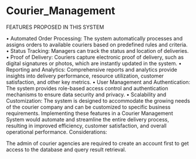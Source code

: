 # Courier_Management
FEATURES PROPOSED IN THIS SYSTEM

•	Automated Order Processing: 
The system automatically processes and assigns orders to available couriers based on predefined rules and criteria.
•	Status Tracking: 
Managers can track the status and location of deliveries.
•	Proof of Delivery: 
Couriers capture electronic proof of delivery, such as digital signatures or photos, which are instantly updated in the system.
•	Reporting and Analytics: 
Comprehensive reports and analytics provide insights into delivery performance, resource utilization, customer satisfaction, and other key metrics.
•	User Management and Authentication: 
The system provides role-based access control and authentication mechanisms to ensure data security and privacy.
•	Scalability and Customization: 
The system is designed to accommodate the growing needs of the courier company and can be customized to specific business requirements.
Implementing these features in a Courier Management System would automate and streamline the entire delivery process, resulting in improved efficiency, customer satisfaction, and overall operational performance.
Considerations:

The admin of courier agencies are required to create an account first to get access to the database and query result retrieval.
